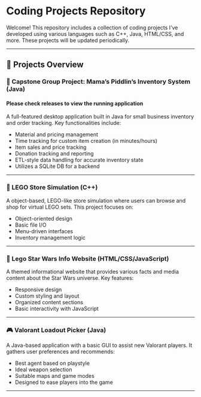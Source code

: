 #  Coding Projects Repository

Welcome! This repository includes a collection of coding projects I’ve developed using various languages such as C++, Java, HTML/CSS, and more. These projects will be updated periodically.

---

## 🔧 Projects Overview

### 🧶 Capstone Group Project: Mama’s Piddlin’s Inventory System (Java)
#### Please check releases to view the running application
A full-featured desktop application built in Java for small business inventory and order tracking. Key functionalities include:
- Material and pricing management
- Time tracking for custom item creation (in minutes/hours)
- Item sales and price tracking
- Donation tracking and reporting
- ETL-style data handling for accurate inventory state
- Utilizes a SQLite DB for a backend

---

### 🧱 LEGO Store Simulation (C++)
A object-based, LEGO-like store simulation where users can browse and shop for virtual LEGO sets. This project focuses on:
- Object-oriented design
- Basic file I/O
- Menu-driven interfaces
- Inventory management logic

---

### 🌌 Lego Star Wars Info Website (HTML/CSS/JavaScript)
A themed informational website that provides various facts and media content about the Star Wars universe. Key features:
- Responsive design
- Custom styling and layout
- Organized content sections
- Basic interactivity with JavaScript

---

### 🎮 Valorant Loadout Picker (Java)
A Java-based application with a basic GUI to assist new Valorant players. It gathers user preferences and recommends:
- Best agent based on playstyle
- Ideal weapon selection
- Suitable maps and game modes
- Designed to ease players into the game

---


